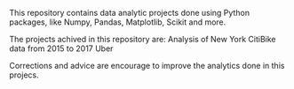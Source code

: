 This repository contains data analytic projects done using Python packages, like Numpy, Pandas, Matplotlib, Scikit and more.

The projects achived in this repository are:
  Analysis of New York CitiBike data from 2015 to 2017
  Uber

Corrections and advice are encourage to improve the analytics done in this projecs.
